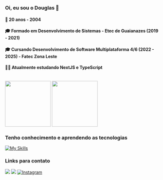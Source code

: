 ### Oi, eu sou o Douglas 🙂

<h4>📅 20 anos - 2004</h4>
<h4>🎓 Formado em Desenvolvimento de Sistemas - Etec de Guaianazes (2019 - 2021)</h4>
<h4>🎓 Cursando Desenvolvimento de Software Multiplataforma 4/6 (2022 - 2025) - Fatec Zona Leste</h4>
<h4>👨‍💻 Atualmente estudando NextJS e TypeScript</h4>

<br>

<div align="start">
   <img height="150em" src="https://github-readme-stats.vercel.app/api?username=DouglasDans&show_icons=true&theme=tokyonight"> 
   <img height="150em" src="https://github-readme-stats.vercel.app/api/top-langs/?username=anuraghazra&layout=compact&theme=tokyonight">
</div>


<h3>Tenho conhecimento e aprendendo as tecnologias</h3>

[![My Skills](https://skillicons.dev/icons?i=js,ts,react,nextjs,java,spring,git,figma,mysql)](https://skillicons.dev)
 
<h3>Links para contato</h3> 

<a href="https://www.linkedin.com/in/douglasdans/"><img src="https://img.shields.io/badge/LinkedIn-0077B5?style=for-the-badge&logo=linkedin&logoColor=white"></a>
<a target="_blank" href="https://discord.com/users/684092812312313927"><img src="https://img.shields.io/badge/Discord-5865F2?style=for-the-badge&logo=discord&logoColor=white"></a>
<a target="_blank" href="https://www.instagram.com/douglas.dans/">![Instagram](https://img.shields.io/badge/Instagram-%23E4405F.svg?style=for-the-badge&logo=Instagram&logoColor=white)</a>

<!--
**DouglasDans/DouglasDans** is a ✨ _special_ ✨ repository because its `README.md` (this file) appears on your GitHub profile.

Here are some ideas to get you started:

- 🔭 I’m currently working on ...
- 🌱 I’m currently learning ...
- 👯 I’m looking to collaborate on ...
- 🤔 I’m looking for help with ...
- 💬 Ask me about ...
- 📫 How to reach me: ...
- 😄 Pronouns: ...
- ⚡ Fun fact: ...
-->
